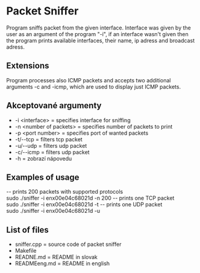 # Packet Sniffer
Program sniffs packet from the given interface. Interface was given by the user as an argument of the program "-i", if an interface wasn't given then the program prints available interfaces, their name, ip adress and broadcast adress.

## Extensions
Program processes also ICMP packets and accepts two additional arguments -c and -icmp, which are used to display just ICMP packets.

## Akceptované argumenty
- -i \<interface>  = specifies interface for sniffing
- -n \<number of packets> = specifies number of packets to print 
- -p \<port number> = specifies port of wanted packets
- -t/--tcp = filters tcp packet
- -u/--udp = filters udp packet
- -c/--icmp = filters udp packet
- -h = zobrazí nápovedu

## Examples of usage
-- prints 200 packets with supported protocols  <br>
sudo ./sniffer -i enx00e04c68021d -n 200
-- prints one TCP packet  <br>
sudo ./sniffer -i enx00e04c68021d -t
-- prints one UDP packet  <br>
sudo ./sniffer -i enx00e04c68021d -u

## List of files
- sniffer.cpp = source code of packet sniffer
- Makefile 
- READNE.md = README in slovak
- READMEeng.md = README in english
